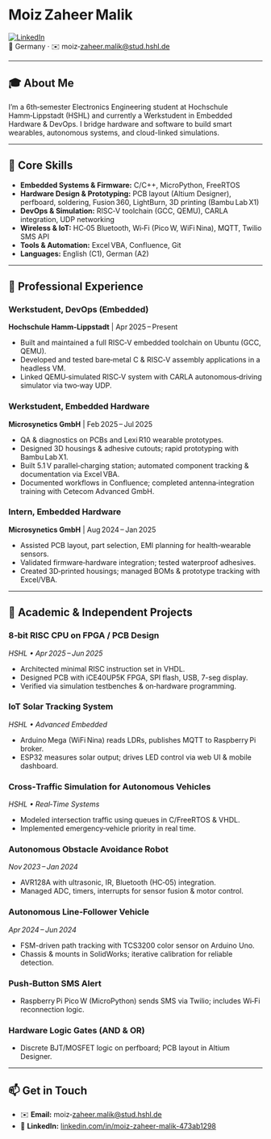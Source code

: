 # Moiz Zaheer Malik

[![LinkedIn](https://img.shields.io/badge/LinkedIn-Moiz%20Zaheer%20Malik-blue)](https://www.linkedin.com/in/moiz-zaheer-malik-473ab1298)  
📍 Germany · ✉️ moiz‑zaheer.malik@stud.hshl.de  

---

## 🎓 About Me  
I’m a 6th‑semester Electronics Engineering student at Hochschule Hamm‑Lippstadt (HSHL) and currently a Werkstudent in Embedded Hardware & DevOps. I bridge hardware and software to build smart wearables, autonomous systems, and cloud-linked simulations.

---

## 🔧 Core Skills  

- **Embedded Systems & Firmware:** C/C++, MicroPython, FreeRTOS  
- **Hardware Design & Prototyping:** PCB layout (Altium Designer), perfboard, soldering, Fusion 360, LightBurn, 3D printing (Bambu Lab X1)  
- **DevOps & Simulation:** RISC‑V toolchain (GCC, QEMU), CARLA integration, UDP networking  
- **Wireless & IoT:** HC‑05 Bluetooth, Wi‑Fi (Pico W, WiFi Nina), MQTT, Twilio SMS API  
- **Tools & Automation:** Excel VBA, Confluence, Git  
- **Languages:** English (C1), German (A2)  

---

## 💼 Professional Experience  

### Werkstudent, DevOps (Embedded)  
**Hochschule Hamm‑Lippstadt** | Apr 2025 – Present  
- Built and maintained a full RISC‑V embedded toolchain on Ubuntu (GCC, QEMU).  
- Developed and tested bare‑metal C & RISC‑V assembly applications in a headless VM.  
- Linked QEMU‑simulated RISC‑V system with CARLA autonomous‑driving simulator via two‑way UDP.

### Werkstudent, Embedded Hardware  
**Microsynetics GmbH** | Feb 2025 – Jul 2025  
- QA & diagnostics on PCBs and Lexi R10 wearable prototypes.  
- Designed 3D housings & adhesive cutouts; rapid prototyping with Bambu Lab X1.  
- Built 5.1 V parallel‑charging station; automated component tracking & documentation via Excel VBA.  
- Documented workflows in Confluence; completed antenna‑integration training with Cetecom Advanced GmbH.

### Intern, Embedded Hardware  
**Microsynetics GmbH** | Aug 2024 – Jan 2025  
- Assisted PCB layout, part selection, EMI planning for health‑wearable sensors.  
- Validated firmware‑hardware integration; tested waterproof adhesives.  
- Created 3D‑printed housings; managed BOMs & prototype tracking with Excel/VBA.

---

## 🚀 Academic & Independent Projects  

### 8‑bit RISC CPU on FPGA / PCB Design  
_HSHL • Apr 2025 – Jun 2025_  
- Architected minimal RISC instruction set in VHDL.  
- Designed PCB with iCE40UP5K FPGA, SPI flash, USB, 7-seg display.  
- Verified via simulation testbenches & on‑hardware programming.

### IoT Solar Tracking System  
_HSHL • Advanced Embedded_  
- Arduino Mega (WiFi Nina) reads LDRs, publishes MQTT to Raspberry Pi broker.  
- ESP32 measures solar output; drives LED control via web UI & mobile dashboard.

### Cross‑Traffic Simulation for Autonomous Vehicles  
_HSHL • Real‑Time Systems_  
- Modeled intersection traffic using queues in C/FreeRTOS & VHDL.  
- Implemented emergency‑vehicle priority in real time.

### Autonomous Obstacle Avoidance Robot  
_Nov 2023 – Jan 2024_  
- AVR128A with ultrasonic, IR, Bluetooth (HC‑05) integration.  
- Managed ADC, timers, interrupts for sensor fusion & motor control.

### Autonomous Line‑Follower Vehicle  
_Apr 2024 – Jun 2024_  
- FSM-driven path tracking with TCS3200 color sensor on Arduino Uno.  
- Chassis & mounts in SolidWorks; iterative calibration for reliable detection.

### Push‑Button SMS Alert  
- Raspberry Pi Pico W (MicroPython) sends SMS via Twilio; includes Wi‑Fi reconnection logic.

### Hardware Logic Gates (AND & OR)  
- Discrete BJT/MOSFET logic on perfboard; PCB layout in Altium Designer.

---

## 📫 Get in Touch  
- ✉️ **Email:** moiz‑zaheer.malik@stud.hshl.de  
- 🔗 **LinkedIn:** [linkedin.com/in/moiz-zaheer-malik-473ab1298](https://www.linkedin.com/in/moiz-zaheer-malik-473ab1298)  
